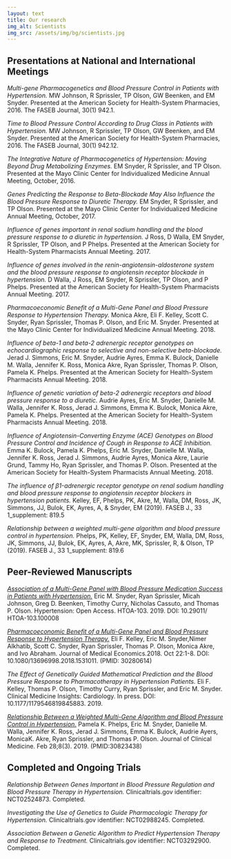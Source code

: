 ```yaml
---
layout: text
title: Our research
img_alt: Scientists
img_src: /assets/img/bg/scientists.jpg
---
```


## Presentations at National and International Meetings

<cite>Multi-gene Pharmacogenetics and Blood Pressure Control in Patients with Hypertension.</cite> MW Johnson, R Sprissler, TP Olson, GW Beenken, and EM Snyder. Presented at the American Society for Health-System Pharmacies, 2016. The FASEB Journal, 30(1) 942.1.

<cite>Time to Blood Pressure Control According to Drug Class in Patients with Hypertension.</cite> MW Johnson, R Sprissler, TP Olson, GW Beenken, and EM Snyder. Presented at the American Society for Health-System Pharmacies, 2016. The FASEB Journal, 30(1) 942.12.

<cite>The Integrative Nature of Pharmacogenetics of Hypertension: Moving Beyond Drug Metabolizing Enzymes.</cite> EM Snyder, R Sprissler, and TP Olson. Presented at the Mayo Clinic Center for Individualized Medicine Annual Meeting, October, 2016.

<cite>Genes Predicting the Response to Beta-Blockade May Also Influence the Blood Pressure Response to Diuretic Therapy.</cite> EM Snyder, R Sprissler, and TP Olson. Presented at the Mayo Clinic Center for Individualized Medicine Annual Meeting, October, 2017.

<cite>Influence of genes important in renal sodium handling and the blood pressure response to a diuretic in hypertension.</cite> J Ross, D Walla, EM Snyder, R Sprissler, TP Olson, and P Phelps. Presented at the American Society for Health-System Pharmacists Annual Meeting. 2017.

<cite>Influence of genes involved in the renin-angiotensin-aldosterone system and the blood pressure response to angiotensin receptor blockade in hypertension.</cite> D Walla, J Ross, EM Snyder, R Sprissler, TP Olson, and P Phelps. Presented at the American Society for Health-System Pharmacists Annual Meeting. 2017.

<cite>Pharmacoeconomic Benefit of a Multi-Gene Panel and Blood Pressure Response to Hypertension Therapy.</cite> Monica Akre, Eli F. Kelley, Scott C. Snyder, Ryan Sprissler, Thomas P. Olson, and Eric M. Snyder. Presented at the Mayo Clinic Center for Individualized Medicine Annual Meeting. 2018.

<cite>Influence of beta-1 and beta-2 adrenergic receptor genotypes on echocardiographic response to selective and non-selective beta-blockade.</cite> Jerad J. Simmons, Eric M. Snyder, Audrie Ayres, Emma K. Bulock, Danielle M. Walla, Jennifer K. Ross, Monica Akre, Ryan Sprissler, Thomas P. Olson, Pamela K. Phelps. Presented at the American Society for Health-System Pharmacists Annual Meeting. 2018.

<cite>Influence of genetic variation of beta-2 adrenergic receptors and blood pressure response to a diuretic.</cite> Audrie Ayres, Eric M. Snyder, Danielle M. Walla, Jennifer K. Ross, Jerad J. Simmons, Emma K. Bulock, Monica Akre, Pamela K. Phelps. Presented at the American Society for Health-System Pharmacists Annual Meeting. 2018.

<cite>Influence of Angiotensin-Converting Enzyme (ACE) Genotypes on Blood Pressure Control and Incidence of Cough in Response to ACE Inhibition.</cite> Emma K. Bulock, Pamela K. Phelps, Eric M. Snyder, Danielle M. Walla, Jennifer K. Ross, Jerad J. Simmons, Audrie Ayres, Monica Akre, Laurie Grund, Tammy Ho, Ryan Sprissler, and Thomas P. Olson. Presented at the American Society for Health-System Pharmacists Annual Meeting. 2018.

<cite>The influence of β1-adrenergic receptor genotype on renal sodium handling and blood pressure response to angiotensin receptor blockers in hypertension patients.</cite> Kelley, EF, Phelps, PK, Akre, M, Walla, DM, Ross, JK, Simmons, JJ, Bulok, EK, Ayres, A, & Snyder, EM (2019).  FASEB J., 33 1_supplement: 819.5

<cite>Relationship between a weighted multi-gene algorithm and blood pressure control in hypertension.</cite> Phelps, PK, Kelley, EF, Snyder, EM, Walla, DM, Ross, JK, Simmons, JJ, Bulok, EK, Ayres, A, Akre, MK, Sprissler, R, & Olson, TP (2019).  FASEB J., 33 1_supplement: 819.6

## Peer-Reviewed Manuscripts

<cite>[Association of a Multi-Gene Panel with Blood Pressure Medication Success in Patients with Hypertension.](https://www.gavinpublishers.com/articles/Research-Article/Hypertension-An-Open-Access/Association-of-a-Multi-Gene-Panel-with-Blood-Pressure-Medication-Success-in-Patients-with-Hypertension-A-Pilot-Study)</cite> Eric M. Snyder, Ryan Sprissler, Micah Johnson, Greg D. Beenken, Timothy Curry, Nicholas Cassuto, and Thomas P. Olson. Hypertension: Open Access. HTOA-103.  2019. DOI: 10.29011/ HTOA-103.100008

<cite>[Pharmacoeconomic Benefit of a Multi-Gene Panel and Blood Pressure Response to Hypertension Therapy.](https://www.tandfonline.com/doi/abs/10.1080/13696998.2018.1531011)</cite> Eli F. Kelley, Eric M. Snyder,Nimer Alkhatib, Scott C. Snyder, Ryan Sprissler, Thomas P. Olson, Monica Akre, and Ivo Abraham. Journal of Medical Economics.2018. Oct 22:1-8. DOI: 10.1080/13696998.2018.1531011. (PMID: 30280614)

<cite>The Effect of Genetically Guided Mathematical Prediction and the Blood Pressure Response to Pharmacotherapy in Hypertension Patients.</cite> Eli F. Kelley, Thomas P. Olson, Timothy Curry, Ryan Sprissler, and Eric M. Snyder. Clinical Medicine Insights: Cardiology. In press. DOI: 10.1177/1179546819845883. 2019.

<cite>[Relationship Between a Weighted Multi-Gene Algorithm and Blood Pressure Control in Hypertension.](https://www.mdpi.com/2077-0383/8/3/289)</cite> Pamela K. Phelps, Eric M. Snyder, Danielle M. Walla, Jennifer K. Ross, Jerad J. Simmons, Emma K. Bulock, Audrie Ayers, MonicaK. Akre, Ryan Sprissler, and Thomas P. Olson. Journal of Clinical Medicine. Feb 28;8(3). 2019. (PMID:30823438)

## Completed and Ongoing Trials

<cite>Relationship Between Genes Important in Blood Pressure Regulation and Blood Pressure Therapy in Hypertension.</cite> Clinicaltrials.gov identifier: NCT02524873. Completed.

<cite>Investigating the Use of Genetics to Guide Pharmacologic Therapy for Hypertension.</cite> Clinicaltrials.gov identifier: NCT02988245. Completed.

<cite>Association Between a Genetic Algorithm to Predict Hypertension Therapy and Response to Treatment.</cite> Clinicaltrials.gov identifier: NCT03292900. Completed.
